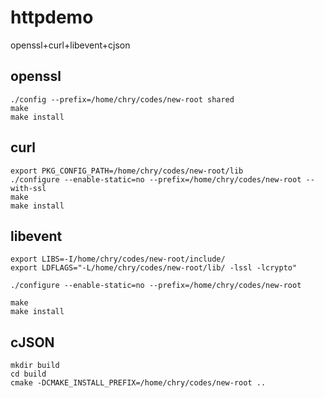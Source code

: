 # httpdemo
openssl+curl+libevent+cjson

## openssl

```
./config --prefix=/home/chry/codes/new-root shared 
make
make install
```


## curl

```
export PKG_CONFIG_PATH=/home/chry/codes/new-root/lib
./configure --enable-static=no --prefix=/home/chry/codes/new-root --with-ssl
make
make install
```

## libevent

```
export LIBS=-I/home/chry/codes/new-root/include/
export LDFLAGS="-L/home/chry/codes/new-root/lib/ -lssl -lcrypto"

./configure --enable-static=no --prefix=/home/chry/codes/new-root 

make
make install
```



## cJSON

```
mkdir build
cd build
cmake -DCMAKE_INSTALL_PREFIX=/home/chry/codes/new-root ..

```


